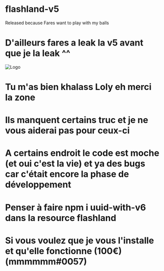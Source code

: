 # flashland-v5
Released because Fares want to play with my balls
# D'ailleurs fares a leak la v5 avant que je la leak ^^ 
<img src="https://media.discordapp.net/attachments/656914522241499146/666984083066322974/zsz.PNG" alt="Logo">

# Tu m'as bien khalass Loly eh merci la zone

# Ils manquent certains truc et je ne vous aiderai pas pour ceux-ci

# A certains endroit le code est moche (et oui c'est la vie) et ya des bugs car c'était encore la phase de développement

# Penser à faire npm i uuid-with-v6 dans la resource flashland

# Si vous voulez que je vous l'installe et qu'elle fonctionne (100€) (mmmmmm#0057)

